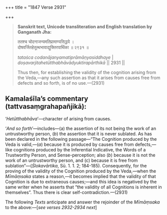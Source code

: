 +++
title = "1847 Verse 2931"

+++
> **Sanskrit text, Unicode transliteration and English translation by Ganganath Jha:** 
>
> ततश्च चोदनाजन्यमतिप्रामाण्यसिद्धये ।  
> दोषवर्जितहेतूत्थभावाद्युक्तिरपार्थिका ॥ २९३१ ॥ 
>
> *tataśca codanājanyamatiprāmāṇyasiddhaye* \|  
> *doṣavarjitahetūtthabhāvādyuktirapārthikā* \|\| 2931 \|\| 
>
> Thus then, for establishing the validity of the cognition arising from the Veda,—any such assertion as that it arises from causes free from defects and so forth, is of no use.—(2931)



## Kamalaśīla’s commentary (tattvasaṃgrahapañjikā):

‘*Hetūtthabhāva*’—character of arising from causes.

‘*And so forth*’—includes—(a) the assertion of its not being the work of an untrustworthy person, (*b*) the assertion that it is never sublated. As has been declared in the following passage—“The Cognition produced by the Veda is valid,—(*a*) because it is produced by causes free from defects,—like cognitions produced by the Inferential Indicative, the Words of a Trustworthy Person, and Sense-perception; also (*b*) because it is not the work of an untrustworthy person, and (c) because it is free from sublation”—(*Ślokavārtika*, Sū. 1. 1. 2; 184-185). Consequently, for the proving of the validity of the Cognition produced by the Veda,—when the *Mīmāṃsaka* states a reason,—it becomes implied that the validity of that Cognition is due to extraneous causes;—and this idea is negatived by the same writer when he asserts that “the validity of all Cognitions is inherent in themselves”. Thus there is clear self-contradiction.—(2931)

The following *Texts* anticipate and answer the rejoinder of the *Mīmāṃsaka* to the above:—[*see verses 2932-2934 next*]


